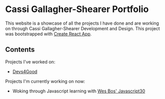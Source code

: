 # Cassi Gallagher-Shearer Portfolio

This website is a showcase of all the projects I have done and are working on through Cassi Gallagher-Shearer Development and Design.
This project was bootstrapped with [Create React App](https://github.com/facebookincubator/create-react-app).

## Contents

Projects I've worked on:
* [Devs4Good](https://github.com/gracenoh153/Devs4Good)

Projects I'm currently working on now:
* Woking through Javascript learning with [Wes Bos' Javascript30](https://github.com/CassiG/JavaScript30)
